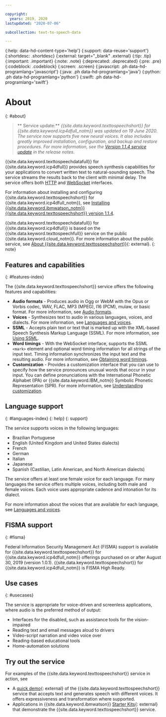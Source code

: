 ```yaml
---

copyright:
  years: 2019, 2020
lastupdated: "2020-07-06"

subcollection: text-to-speech-data

---
```


{:help: data-hd-content-type='help'}
{:support: data-reuse='support'}
{:shortdesc: .shortdesc}
{:external: target="_blank" .external}
{:tip: .tip}
{:important: .important}
{:note: .note}
{:deprecated: .deprecated}
{:pre: .pre}
{:codeblock: .codeblock}
{:screen: .screen}
{:javascript: .ph data-hd-programlang='javascript'}
{:java: .ph data-hd-programlang='java'}
{:python: .ph data-hd-programlang='python'}
{:swift: .ph data-hd-programlang='swift'}

# About
{: #about}

> ** Service update:** *{{site.data.keyword.texttospeechshort}} for {{site.data.keyword.icp4dfull_notm}} was updated on 19 June 2020. The service now supports five new neural voices. It also includes greatly improved installation, configuration, and backup and restore procedures. For more information, see the [Version 1.1.4 service update](/docs/text-to-speech-data?topic=text-to-speech-data-release-notes#v114) in the release notes.*

{{site.data.keyword.texttospeechdatafull}} for {{site.data.keyword.icp4dfull}} provides speech synthesis capabilities for your applications to convert written text to natural-sounding speech. The service streams the results back to the client with minimal delay. The service offers both [HTTP](/docs/text-to-speech-data?topic=text-to-speech-data-usingHTTP) and [WebSocket](/docs/text-to-speech-data?topic=text-to-speech-data-usingWebSocket) interfaces.

For information about installing and configuring {{site.data.keyword.texttospeechshort}} for {{site.data.keyword.icp4dfull_notm}}, see [Installing {{site.data.keyword.ibmwatson_notm}} {{site.data.keyword.texttospeechshort}} version 1.1.4](/docs/text-to-speech-data?topic=text-to-speech-data-speech-install).

{{site.data.keyword.texttospeechdatafull}} for {{site.data.keyword.icp4dfull}} is based on the {{site.data.keyword.texttospeechfull}} service on the public {{site.data.keyword.cloud_notm}}. For more information about the public service, see [About {{site.data.keyword.texttospeechshort}}](https://{DomainName}/docs/text-to-speech?topic=text-to-speech-about#about){: external}.
{: note}

## Features and capabilities
{: #features-index}

The {{site.data.keyword.texttospeechshort}} service offers the following features and capabilities:

-   **Audio formats** - Produces audio in Ogg or WebM with the Opus or Vorbis codec, WAV, FLAC, MP3 (MPEG), l16 (PCM), mulaw, or basic format. For more information, see [Audio formats](/docs/text-to-speech-data?topic=text-to-speech-data-audioFormats).
-   **Voices** - Synthesizes text to audio in various languages, voices, and dialects. For more information, see [Languages and voices](/docs/text-to-speech-data?topic=text-to-speech-data-voices).
-   **SSML** - Accepts plain text or text that is marked up with the XML-based Speech Synthesis Markup Language (SSML). For more information, see [Using SSML](/docs/text-to-speech-data?topic=text-to-speech-data-ssml).
-   **Word timings** - With the WebSocket interface, supports the SSML `<mark>` element and optional word timing information for all strings of the input text. Timing information synchronizes the input text and the resulting audio. For more information, see [Obtaining word timings](/docs/text-to-speech-data?topic=text-to-speech-data-timing).
-   **Customization** - Provides a customization interface that you can use to specify how the service pronounces unusual words that occur in your input. You can define pronunciations with the International Phonetic Alphabet (IPA) or {{site.data.keyword.IBM_notm}} Symbolic Phonetic Representation (SPR). For more information, see [Understanding customization](/docs/text-to-speech-data?topic=text-to-speech-data-customIntro).

## Language support
{: #languages-index}
{: help}
{: support}

The service supports voices in the following languages:

-   Brazilian Portuguese
-   English (United Kingdom and United States dialects)
-   French
-   German
-   Italian
-   Japanese
-   Spanish (Castilian, Latin American, and North American dialects)

The service offers at least one female voice for each language. For many languages the service offers multiple voices, including both male and female voices. Each voice uses appropriate cadence and intonation for its dialect.

For more information about the voices that are available for each language, see [Languages and voices](/docs/text-to-speech-data?topic=text-to-speech-data-voices).

## FISMA support
{: #fisma}

Federal Information Security Management Act (FISMA) support is available for {{site.data.keyword.texttospeechshort}} for {{site.data.keyword.icp4dfull_notm}} offerings purchased on or after August 30, 2019 (version 1.0.1). {{site.data.keyword.texttospeechshort}} for {{site.data.keyword.icp4dfull_notm}} is FISMA High Ready.

## Use cases
{: #usecases}

The service is appropriate for voice-driven and screenless applications, where audio is the preferred method of output:

-   Interfaces for the disabled, such as assistance tools for the vision-impaired
-   Reading text and email messages aloud to drivers
-   Video-script narration and video voice over
-   Reading-based educational tools
-   Home-automation solutions

## Try out the service

For examples of the {{site.data.keyword.texttospeechshort}} service in action, see

-   A [quick demo](https://text-to-speech-demo.ng.bluemix.net/){: external} of the {{site.data.keyword.texttospeechshort}} service that accepts text and generates speech with different voices. It offers expressiveness and transformation where supported.
-   Applications in {{site.data.keyword.ibmwatson}} [Starter Kits](http://www.ibm.com/watson/developercloud/starter-kits.html){: external} that demonstrate the {{site.data.keyword.texttospeechshort}} service.
